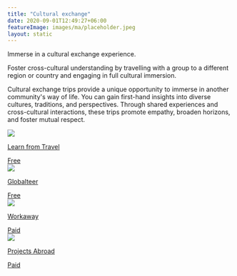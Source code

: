 ```yaml
---
title: "Cultural exchange"
date: 2020-09-01T12:49:27+06:00
featureImage: images/ma/placeholder.jpeg
layout: static
---
```


Immerse in a cultural exchange experience.

Foster cross-cultural understanding by travelling with a group to a different region or country and engaging in full cultural immersion.

Cultural exchange trips provide a unique opportunity to immerse in another community's way of life. You can gain first-hand insights into diverse cultures, traditions, and perspectives. Through shared experiences and cross-cultural interactions, these trips promote empathy, broaden horizons, and foster mutual respect.

<a class="ma-link" href="https://www.learnfromtravel.com/blog/cultural-exchange-program"><div class="ma-card ma-card-Community"><div class="ma-icon"><img src ="/images/icon-check.png"/></div><div class="ma-name"><p>Learn from Travel</p></div><div class="ma-paid-text"><span>Free</span></div></div></a><a class="ma-link" href="https://www.globalteer.org/cultural-exchange-experience/"><div class="ma-card ma-card-Community"><div class="ma-icon"><img src ="/images/icon-check.png"/></div><div class="ma-name"><p>Globalteer</p></div><div class="ma-paid-text"><span>Free</span></div></div></a><a class="ma-link" href="https://www.workaway.info/"><div class="ma-card ma-card-Community"><div class="ma-icon"><img src ="/images/icon-pound.png"/></div><div class="ma-name"><p>Workaway</p></div><div class="ma-paid-text"><span>Paid</span></div></div></a><a class="ma-link" href="https://www.projects-abroad.co.uk/cultural-exchange/"><div class="ma-card ma-card-Community"><div class="ma-icon"><img src ="/images/icon-pound.png"/></div><div class="ma-name"><p>Projects Abroad</p></div><div class="ma-paid-text"><span>Paid</span></div></div></a>  

<br/><br/>






